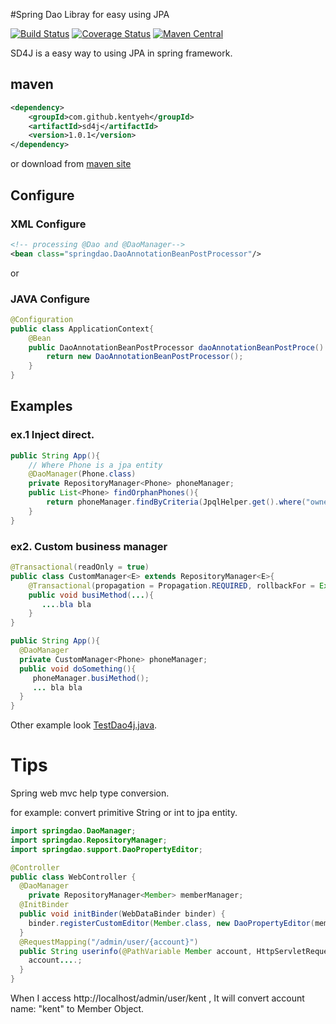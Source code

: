 #Spring Dao Libray for easy using JPA

[![Build Status](https://travis-ci.org/kentyeh/sd4j.svg?branch=master)](https://travis-ci.org/kentyeh/sd4j)
[![Coverage Status](http://img.shields.io/coveralls/kentyeh/sd4j/master.svg?style=flat-square)](https://coveralls.io/github/kentyeh/sd4j)
[![Maven Central](https://maven-badges.herokuapp.com/maven-central/com.github.kentyeh/sd4j/badge.svg)](https://maven-badges.herokuapp.com/maven-central/com.github.kentyeh/sd4j)

SD4J is a easy way to using JPA in spring framework.

## maven
```xml
<dependency>
    <groupId>com.github.kentyeh</groupId>
    <artifactId>sd4j</artifactId>
    <version>1.0.1</version>
</dependency>
```
or download from [maven site](http://search.maven.org/#search%7Cga%7C1%7Cg:%22com.github.kentyeh%22%20AND%20a:%22sd4j%22)

## Configure
### XML Configure
```xml
<!-- processing @Dao and @DaoManager-->
<bean class="springdao.DaoAnnotationBeanPostProcessor"/>
```
or
### JAVA Configure
```java
@Configuration
public class ApplicationContext{
    @Bean
    public DaoAnnotationBeanPostProcessor daoAnnotationBeanPostProce() {
        return new DaoAnnotationBeanPostProcessor();
    }
}
```
## Examples
### ex.1 Inject direct.
```java
public String App(){
    // Where Phone is a jpa entity
    @DaoManager(Phone.class)
    private RepositoryManager<Phone> phoneManager;
    public List<Phone> findOrphanPhones(){
        return phoneManager.findByCriteria(JpqlHelper.get().where("owner").isNull().ql());
    }
}
```
### ex2. Custom business manager
```java
@Transactional(readOnly = true)
public class CustomManager<E> extends RepositoryManager<E>{
    @Transactional(propagation = Propagation.REQUIRED, rollbackFor = Exception.class)
    public void busiMethod(...){
       ....bla bla
    }
}
```
```java
public String App(){
  @DaoManager
  private CustomManager<Phone> phoneManager;
  public void doSomething(){
     phoneManager.busiMethod();
     ... bla bla
  }
}
```
Other example look [TestDao4j.java](https://github.com/kentyeh/sd4j/blob/master/src/test/java/springdao/TestDao4j.java).

# Tips
Spring web mvc help type conversion.

for example: convert primitive String or int  to jpa entity.
```java
import springdao.DaoManager;
import springdao.RepositoryManager;
import springdao.support.DaoPropertyEditor;

@Controller
public class WebController {
  @DaoManager
    private RepositoryManager<Member> memberManager;
  @InitBinder
  public void initBinder(WebDataBinder binder) {
    binder.registerCustomEditor(Member.class, new DaoPropertyEditor(memberManager));
  }
  @RequestMapping("/admin/user/{account}")
  public String userinfo(@PathVariable Member account, HttpServletRequest request) {
    account....;
  }
}
```
When I access http://localhost/admin/user/kent ,
It will convert account name: "kent" to Member Object.
